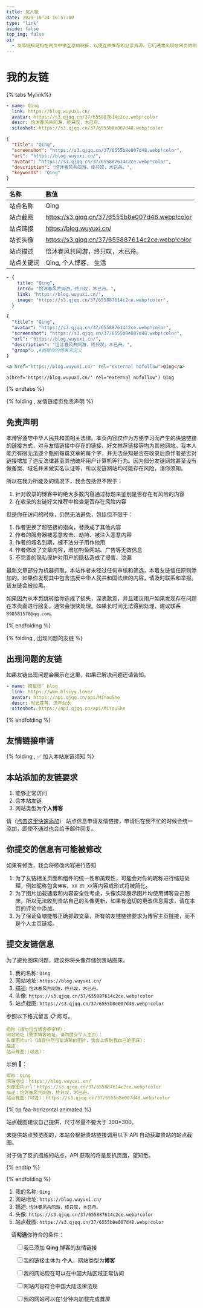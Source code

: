 ```yaml
---
title: 友人帐
date: 2023-10-24 16:57:00
type: "link"
aside: false
top_img: false
ai:
  - 友情链接是指在网页中相互添加链接，以便互相推荐和分享资源。它们通常出现在网页的侧边栏、底部或专门的友情链接页面上。友链的目的是建立起网站之间的合作关系，增加互访流量，提高网站的曝光度和知名度。
---
```


<h1>我的友链</h1>

{% tabs Mylink%}

<!-- tab 🙋 butterfly-💭candy -->

```yml
- name: Qing
  link: https://blog.wuyuxi.cn/
  avatar: https://s3.qjqq.cn/37/655887614c2ce.webp!color
  descr: 恰沐春风共同游，终只叹，木已舟。
  siteshot: https://s3.qjqq.cn/37/6555b8e007d48.webp!color
```

<!-- endtab -->

<!-- tab ☀️Volantis -->

```json
{
  "title": "Qing",
  "screenshot": "https://s3.qjqq.cn/37/6555b8e007d48.webp!color",
  "url": "https://blog.wuyuxi.cn/",
  "avatar": "https://s3.qjqq.cn/37/655887614c2ce.webp!color",
  "description": "恰沐春风共同游，终只叹，木已舟。",
  "keywords": "Qing"
}
```

<!-- endtab -->

<!-- tab 🌴General -->

| 名称       | 数值                                           |
| :--------- | :--------------------------------------------- |
| 站点名称   | Qing                                           |
| 站点截图   | https://s3.qjqq.cn/37/6555b8e007d48.webp!color |
| 站点链接   | https://blog.wuyuxi.cn/                        |
| 站长头像   | https://s3.qjqq.cn/37/655887614c2ce.webp!color |
| 站点描述   | 恰沐春风共同游，终只叹，木已舟。               |
| 站点关键词 | Qing, 个人博客， 生活                          |

<!-- endtab -->

<!-- tab Fuild -->

```yml
- {
    title: "Qing",
    intro: "恰沐春风共同游，终只叹，木已舟。",
    link: "https://blog.wuyuxi.cn/",
    image: "https://s3.qjqq.cn/37/655887614c2ce.webp!color",
  }
```

<!-- endtab -->

<!-- tab Volantis -->

```yml
{
  "title": "Qing",
  "avatar": "https://s3.qjqq.cn/37/655887614c2ce.webp!color",
  "screenshot": "https://s3.qjqq.cn/37/6555b8e007d48.webp!color",
  "url": "https://blog.wuyuxi.cn/",
  "description": "恰沐春风共同游，终只叹，木已舟。",
  "group": ,#根据你的博客来定义
}
```

<!-- endtab -->

<!-- tab Html -->

```html
<a href="https://blog.wuyuxi.cn/" rel="external nofollow">Qing</a>
```

<!-- endtab -->

<!-- tab Jade -->

```code
a(href='https://blog.wuyuxi.cn/' rel="external nofollow") Qing
```

<!-- endtab -->

{% endtabs %}

{% folding , 友情链接页免责声明 %}

## 免责声明

本博客遵守中华人民共和国相关法律。本页内容仅作为方便学习而产生的快速链接的链接方式，对与友情链接中存在的链接、好文推荐链接等均为其他网站。我本人能力有限无法逐个甄别每篇文章的每个字，并无法获知是否在收录后原作者是否对链接增加了违反法律甚至其他破坏用户计算机等行为。因为部分友链网站甚至没有做备案、域名并未做实名认证等，所以友链网站均可能存在风险，请你须知。

所以在我力所能及的情况下，我会包括但不限于：

1. 针对收录的博客中的绝大多数内容通过标题来鉴别是否存在有风险的内容
2. 在收录的友链好文推荐中检查是否存在风险内容

但是你在访问的时候，仍然无法避免，包括但不限于：

1. 作者更换了超链接的指向，替换成了其他内容
2. 作者的服务器被恶意攻击、劫持、被注入恶意内容
3. 作者的域名到期，被不法分子用作他用
4. 作者修改了文章内容，增加钓鱼网站、广告等无效信息
5. 不完善的隐私保护对用户的隐私造成了侵害、泄漏

最新文章部分为机器抓取，本站作者未经过任何审核和筛选，本着友链信任原则添加的。如果你发现其中包含违反中华人民共和国法律的内容，请及时联系和举报。该友链会被拉黑。

如果因为从本页跳转给你造成了损失，深表歉意，并且建议用户如果发现存在问题在本页面进行回复。通常会很快处理。如果长时间无法得到处理，建议联系`898581578@qq.com`。

{% endfolding %}

{% folding , 出现问题的友链 %}

## 出现问题的友链

如果友链出现问题会展示在这里，如果已解决问题还请告知。

```yml
- name: 摘星怪’ blog
  link: https://www.hlsiyy.love/
  avatar: https://api.qjqq.cn/api/MiYouShe
  descr: 时光荏苒，流年似水
  siteshot: https://api.qjqq.cn/api/MiYouShe
```

{% endfolding %}

## 友情链接申请

{% folding , ✅ 加入本站友链须知 %}

## 本站添加的友链要求

1. 能够正常访问
2. 含本站友链
3. 网站类型为<strong>个人博客</strong>

请（<a onclick="anzhiyu.addFriendLink()" href="#post-comment">点击这里快速添加</a>） 站点信息申请友情链接，申请后在我不忙的时候会统一添加，即使不通过也会给予邮件回复。

## 你提交的信息有可能被修改

如果有修改，我会将修改内容进行告知

1. 为了友链相关页面和组件的统一性和美观性，可能会对你的昵称进行缩短处理，例如昵称包含`博客`、`XX 的 XX`等内容或形式将被简化。
2. 为了图片加载速度和内容安全性考虑，头像实际展示图片均使用博客自己图床，所以无法收到贵站自己的头像更新，如果有迫切的更改信息需求，请在本页的评论中添加。
3. 为了保证鱼塘能够正确抓取文章，所有的友链链接要求为博客主页链接，而不是个人主页链接。

## 提交友链信息

为了避免图床问题，建议你将头像存储到贵站图床。

1. 我的名称: `Qing`
2. 网站地址: `https://blog.wuyuxi.cn/`
3. 描述: `恰沐春风共同游，终只叹，木已舟。`
4. 头像: `https://s3.qjqq.cn/37/655887614c2ce.webp!color`
5. 站点截图: `https://s3.qjqq.cn/37/6555b8e007d48.webp!color`

参照以下格式留言 📋 即可。

```yml
昵称（请勿包含博客等字样）：
网站地址（要求博客地址，请勿提交个人主页）：
头像图片url（请提供尽可能清晰的图片，我会上传到我自己的图床）：
描述：
站点截图:(可选)：
```

示例 📢：

```yml
昵称：Qing
网站地址：https://blog.wuyuxi.cn/
头像图片url：https://s3.qjqq.cn/37/655887614c2ce.webp!color
描述：恰沐春风共同游，终只叹，木已舟。
站点截图:(可选)：https://s3.qjqq.cn/37/6555b8e007d48.webp!color
```

{% tip faa-horizontal animated %}

站点截图建议自己提供，尺寸尽量不要大于 300\*300。

未提供站点预览图的，本站会根据贵站链接调用以下 API 自动获取贵站的站点截图。

对于做了反扒措施的站点，API 获取的将是反扒页面，望知悉。

{% endtip %}

{% endfolding %}

1. 我的名称: `Qing`
2. 网站地址: `https://blog.wuyuxi.cn/`
3. 描述: `恰沐春风共同游，终只叹，木已舟。`
4. 头像: `https://s3.qjqq.cn/37/655887614c2ce.webp!color`
5. 站点截图: `https://s3.qjqq.cn/37/6555b8e007d48.webp!color`

<p  style="padding: 0px 0px 0px 0.8rem;">
请<strong>勾选</strong>你符合的条件：
</p>

<div id="friendlink_checkboxs" style="padding: 0px 0px 0px 1.6rem;">
  <p>
    <label class="checkbox"><input type="checkbox" id="checkbox1" onclick="checkForm()">我已添加 <b>Qing</b> 博客的友情链接</label>
  </p>
  <p>
    <label class="checkbox"><input type="checkbox" id="checkbox2" onclick="checkForm()">我的链接主体为 <b>个人</b>，网站类型为<b>博客</b></label>
  </p>
  <p>
    <label class="checkbox"><input type="checkbox" id="checkbox3" onclick="checkForm()">我的网站现在可以在中国大陆区域正常访问</label>
  </p>
  <p>
    <label class="checkbox"><input type="checkbox" id="checkbox4" onclick="checkForm()">网站内容符合中国大陆法律法规</label>
  </p>
  <p>
    <label class="checkbox"><input type="checkbox" id="checkbox5" onclick="checkForm()">我的网站可以在1分钟内加载完成首屏</label>
  </p>
</div>

<script>
    var twikooSubmit = document.getElementsByClassName("tk-submit")[0];
    if(twikooSubmit) {
      twikooSubmit.style.opacity = "0";
    }
    function checkForm() {
        var checkbox1 = document.getElementById("checkbox1");
        var checkbox2 = document.getElementById("checkbox2");
        var checkbox3 = document.getElementById("checkbox3");
        var checkbox4 = document.getElementById("checkbox4");
        var checkbox5 = document.getElementById("checkbox5");
        var twikooSubmit = document.getElementsByClassName("tk-submit")[0];
        if (checkbox1.checked && checkbox2.checked && checkbox3.checked && checkbox4.checked && checkbox5.checked) {
            twikooSubmit.style.opacity = "1";
            twikooSubmit.style.height = "auto";
            twikooSubmit.style.overflow = "auto";
            var input = document.getElementsByClassName('el-textarea__inner')[0];
            let evt = document.createEvent('HTMLEvents');
            evt.initEvent('input', true, true);
            input.value = '昵称（请勿包含博客等字样）：\n网站地址（要求博客地址，请勿提交个人主页）：\n头像图片url（请提供尽可能清晰的图片，我会上传到我自己的图床）：\n描述：\n';
            input.dispatchEvent(evt);
            input.focus();
            input.setSelectionRange(-1, -1);
        } else {
            twikooSubmit.style.opacity = "0";
            twikooSubmit.style.height = "0";
            twikooSubmit.style.overflow = "hidden";
        }
    }
</script>

<style>
.tk-comments > .tk-submit {
  opacity: 0;
  height: 0;
  transition: opacity 0.5s, height 0.5s;
  overflow: hidden;
}
</style>
